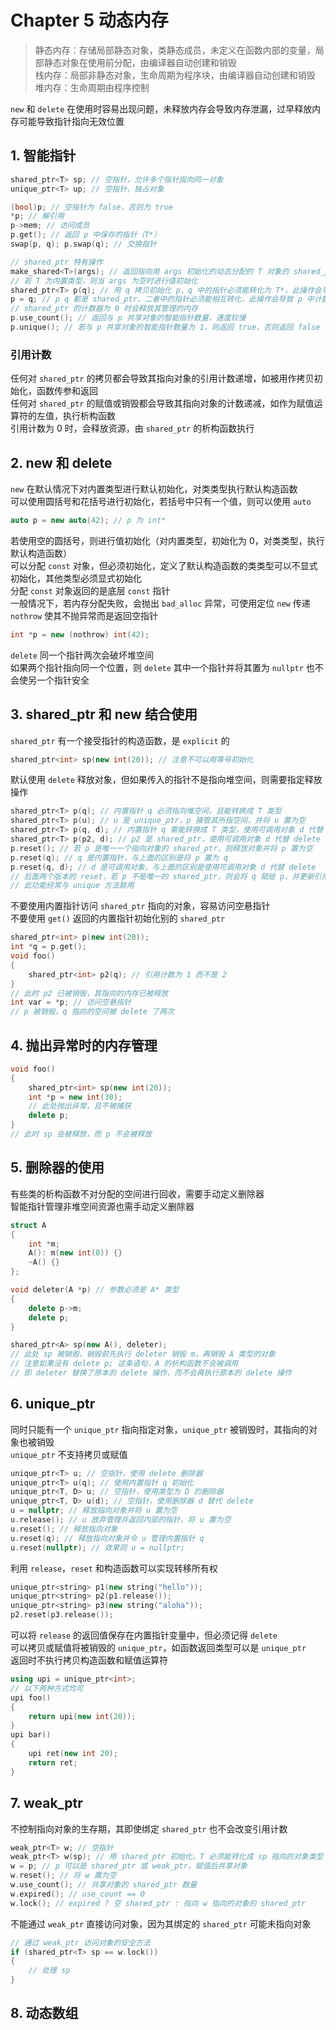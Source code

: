 # Chapter 5 动态内存

> 静态内存：存储局部静态对象，类静态成员，未定义在函数内部的变量，局部静态对象在使用前分配，由编译器自动创建和销毁  
> 栈内存：局部非静态对象，生命周期为程序块，由编译器自动创建和销毁  
> 堆内存：生命周期由程序控制  

`new` 和 `delete` 在使用时容易出现问题，未释放内存会导致内存泄漏，过早释放内存可能导致指针指向无效位置  

## 1. 智能指针

```C++
shared_ptr<T> sp; // 空指针，允许多个指针指向同一对象
unique_ptr<T> up; // 空指针，独占对象

(bool)p; // 空指针为 false，否则为 true
*p; // 解引用
p->mem; // 访问成员
p.get(); // 返回 p 中保存的指针（T*）
swap(p, q); p.swap(q); // 交换指针

// shared_ptr 特有操作
make_shared<T>(args); // 返回指向用 args 初始化的动态分配的 T 对象的 shared_ptr
// 若 T 为内置类型，则当 args 为空时进行值初始化
shared_ptr<T> p(q); // 用 q 拷贝初始化 p，q 中的指针必须能转化为 T*，此操作会导致 q 中计数器递增
p = q; // p q 都是 shared_ptr，二者中的指针必须能相互转化，此操作会导致 p 中计数器递减，q 中计数器递增
// shared_ptr 的计数器为 0 时会释放其管理的内存
p.use_count(); // 返回与 p 共享对象的智能指针数量，速度较慢
p.unique(); // 若与 p 共享对象的智能指针数量为 1，则返回 true，否则返回 false
```

### 引用计数

任何对 `shared_ptr` 的拷贝都会导致其指向对象的引用计数递增，如被用作拷贝初始化，函数传参和返回  
任何对 `shared_ptr` 的赋值或销毁都会导致其指向对象的计数递减，如作为赋值运算符的左值，执行析构函数  
引用计数为 0 时，会释放资源，由 `shared_ptr` 的析构函数执行  

## 2. new 和 delete

`new` 在默认情况下对内置类型进行默认初始化，对类类型执行默认构造函数  
可以使用圆括号和花括号进行初始化，若括号中只有一个值，则可以使用 `auto`  

```C++
auto p = new auto(42); // p 为 int*
```

若使用空的圆括号，则进行值初始化（对内置类型，初始化为 0，对类类型，执行默认构造函数）  
可以分配 `const` 对象，但必须初始化，定义了默认构造函数的类类型可以不显式初始化，其他类型必须显式初始化  
分配 `const` 对象返回的是底层 `const` 指针  
一般情况下，若内存分配失败，会抛出 `bad_alloc` 异常，可使用定位 `new` 传递 `nothrow` 使其不抛异常而是返回空指针  

```C++
int *p = new (nothrow) int(42);
```

`delete` 同一个指针两次会破坏堆空间  
如果两个指针指向同一个位置，则 `delete` 其中一个指针并将其置为 `nullptr` 也不会使另一个指针安全  

## 3. shared_ptr 和 new 结合使用

`shared_ptr` 有一个接受指针的构造函数，是 `explicit` 的  

```C++
shared_ptr<int> sp(new int(20)); // 注意不可以用等号初始化
```

默认使用 `delete` 释放对象，但如果传入的指针不是指向堆空间，则需要指定释放操作  

```C++
shared_ptr<T> p(q); // 内置指针 q 必须指向堆空间，且能转换成 T 类型
shared_ptr<T> p(u); // u 是 unique_ptr，p 接管其所指空间，并将 u 置为空
shared_ptr<T> p(q, d); // 内置指针 q 需能转换成 T 类型，使用可调用对象 d 代替 delete
shared_ptr<T> p(p2, d); // p2 是 shared_ptr，使用可调用对象 d 代替 delete
p.reset(); // 若 p 是唯一一个指向对象的 shared_ptr，则释放对象并将 p 置为空
p.reset(q); // q 是内置指针，与上面的区别是将 p 置为 q
p.reset(q, d); // d 是可调用对象，与上面的区别是使用可调用对象 d 代替 delete
// 后面两个版本的 reset，若 p 不是唯一的 shared_ptr，则会将 q 赋给 p，并更新引用计数
// 此功能经常与 unique 方法联用
```

不要使用内置指针访问 `shared_ptr` 指向的对象，容易访问空悬指针  
不要使用 `get()` 返回的内置指针初始化别的 `shared_ptr`  

```C++
shared_ptr<int> p(new int(20));
int *q = p.get();
void foo()
{
    shared_ptr<int> p2(q); // 引用计数为 1 而不是 2
}
// 此时 p2 已被销毁，其指向的内存已被释放
int var = *p; // 访问空悬指针
// p 被销毁，q 指向的空间被 delete 了两次
```

## 4. 抛出异常时的内存管理

```C++
void foo()
{
    shared_ptr<int> sp(new int(20));
    int *p = new int(30);
    // 此处抛出异常，且不被捕获
    delete p;
}
// 此时 sp 会被释放，而 p 不会被释放
```

## 5. 删除器的使用

有些类的析构函数不对分配的空间进行回收，需要手动定义删除器  
智能指针管理非堆空间资源也需手动定义删除器  

```C++
struct A
{
    int *m;
    A(): m(new int(0)) {}
    ~A() {}
};

void deleter(A *p) // 参数必须是 A* 类型
{
    delete p->m;
    delete p;
}

shared_ptr<A> sp(new A(), deleter);
// 此处 sp 被销毁，销毁前先执行 deleter 销毁 m，再销毁 A 类型的对象
// 注意如果没有 delete p; 这条语句，A 的析构函数不会被调用
// 即 deleter 替换了原本的 delete 操作，而不会再执行原本的 delete 操作
```

## 6. unique_ptr

同时只能有一个 `unique_ptr` 指向指定对象，`unique_ptr` 被销毁时，其指向的对象也被销毁  
`unique_ptr` 不支持拷贝或赋值  

```C++
unique_ptr<T> u; // 空指针，使用 delete 删除器
unique_ptr<T> u(q); // 使用内置指针 q 初始化
unique_ptr<T, D> u; // 空指针，使用类型为 D 的删除器
unique_ptr<T, D> u(d); // 空指针，使用删除器 d 替代 delete
u = nullptr; // 释放指向对象并将 u 置为空
u.release(); // u 放弃管理并返回内部的指针，将 u 置为空
u.reset(); // 释放指向对象
u.reset(q); // 释放指向对象并令 u 管理内置指针 q
u.reset(nullptr); // 效果同 u = nullptr;
```

利用 `release`，`reset` 和构造函数可以实现转移所有权  

```C++
unique_ptr<string> p1(new string("hello"));
unique_ptr<string> p2(p1.release());
unique_ptr<string> p3(new string("aloha"));
p2.reset(p3.release());
```

可以将 `release` 的返回值保存在内置指针变量中，但必须记得 `delete`  
可以拷贝或赋值将被销毁的 `unique_ptr`，如函数返回类型可以是 `unique_ptr`  
返回时不执行拷贝构造函数和赋值运算符  

```C++
using upi = unique_ptr<int>;
// 以下两种方式均可
upi foo()
{
    return upi(new int(20));
}
upi bar()
{
    upi ret(new int 20);
    return ret;
}
```

## 7. weak_ptr

不控制指向对象的生存期，其即使绑定 `shared_ptr` 也不会改变引用计数  

```C++
weak_ptr<T> w; // 空指针
weak_ptr<T> w(sp); // 用 shared_ptr 初始化，T 必须能转化成 sp 指向的对象类型
w = p; // p 可以是 shared_ptr 或 weak_ptr，赋值后共享对象
w.reset(); // 将 w 置为空
w.use_count(); // 共享对象的 shared_ptr 数量
w.expired(); // use_count == 0
w.lock(); // expired ? 空 shared_ptr : 指向 w 指向的对象的 shared_ptr
```

不能通过 `weak_ptr` 直接访问对象，因为其绑定的 `shared_ptr` 可能未指向对象

```C++
// 通过 weak_ptr 访问对象的安全方法
if (shared_ptr<T> sp == w.lock())
{
    // 处理 sp
}
```

## 8. 动态数组
